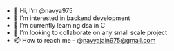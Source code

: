 - 👋 Hi, I’m @navya975
- 👀 I’m interested in backend development
- 🌱 I’m currently learning dsa in C
- 💞️ I’m looking to collaborate on any small scale project
- 📫 How to reach me - @navyajain975@gmail.com

<!---
navya975/navya975 is a ✨ special ✨ repository because its `README.md` (this file) appears on your GitHub profile.
You can click the Preview link to take a look at your changes.
--->

